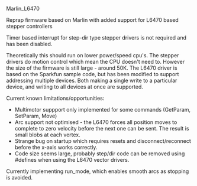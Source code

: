Marlin_L6470

Reprap firmware based on Marlin with added support for L6470 based stepper controllers 

Timer based interrupt for step-dir type stepper drivers is not required and has been disabled.

Theoretically this should run on lower power/speed cpu's. The stepper drivers do motion control which mean the CPU doesn't need to.
However the size of the firmware is still large - around 50K.
The L6470 driver is based on the Sparkfun sample code, but has been modified to support addressing multiple devices.
Both making a single write to a particular device, and writing to all devices at once are supported.

Current known limitations/opportunities:
* Multimotor suppport only implemented for some commands (GetParam, SetParam, Move)
* Arc support not optimised - the L6470 forces all position moves to complete to zero velocity before the next one can be sent. The result is small blobs at each vertex.
* Strange bug on startup which requires resets and disconnect/reconnect before the x-axis works correctly.
* Code size seems large, probably step/dir code can be removed using #defines when using the L6470 vector drivers.

Currently implementing run_mode, which enables smooth arcs as stopping is avoided.
